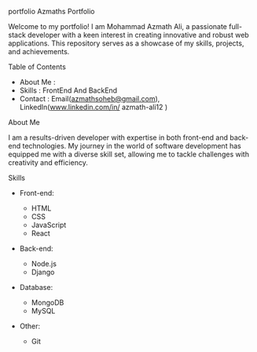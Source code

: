  portfolio
 Azmaths Portfolio

Welcome to my portfolio! I am Mohammad Azmath Ali, a passionate full-stack developer with a keen interest in creating innovative and robust web applications. This repository serves as a showcase of my skills, projects, and achievements.

 Table of Contents

- About Me :
- Skills : FrontEnd And BackEnd
- Contact : Email(azmathsoheb@gmail.com), LinkedIn(www.linkedin.com/in/
azmath-ali12
)


About Me

I am a results-driven developer with expertise in both front-end and back-end technologies. My journey in the world of software development has equipped me with a diverse skill set, allowing me to tackle challenges with creativity and efficiency.

Skills

- Front-end:
  - HTML
  - CSS
  - JavaScript
  - React


- Back-end:
  - Node.js
  - Django

- Database:
  - MongoDB
  - MySQL

- Other:
  - Git


